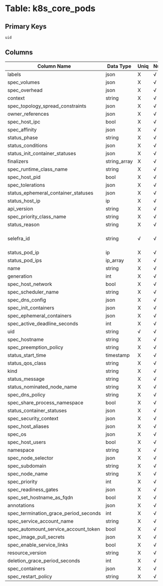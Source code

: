 # Table: k8s_core_pods

## Primary Keys 

```
uid
```


## Columns 

|  Column Name   |  Data Type  | Uniq | Nullable | Description | 
|  ----  | ----  | ----  | ----  | ---- | 
| labels | json | X | √ |  | 
| spec_volumes | json | X | √ |  | 
| spec_overhead | json | X | √ |  | 
| context | string | X | √ |  | 
| spec_topology_spread_constraints | json | X | √ |  | 
| owner_references | json | X | √ |  | 
| spec_host_ipc | bool | X | √ |  | 
| spec_affinity | json | X | √ |  | 
| status_phase | string | X | √ |  | 
| status_conditions | json | X | √ |  | 
| status_init_container_statuses | json | X | √ |  | 
| finalizers | string_array | X | √ |  | 
| spec_runtime_class_name | string | X | √ |  | 
| spec_host_pid | bool | X | √ |  | 
| spec_tolerations | json | X | √ |  | 
| status_ephemeral_container_statuses | json | X | √ |  | 
| status_host_ip | ip | X | √ |  | 
| api_version | string | X | √ |  | 
| spec_priority_class_name | string | X | √ |  | 
| status_reason | string | X | √ |  | 
| selefra_id | string | √ | √ | primary keys value md5 | 
| status_pod_ip | ip | X | √ |  | 
| status_pod_ips | ip_array | X | √ |  | 
| name | string | X | √ |  | 
| generation | int | X | √ |  | 
| spec_host_network | bool | X | √ |  | 
| spec_scheduler_name | string | X | √ |  | 
| spec_dns_config | json | X | √ |  | 
| spec_init_containers | json | X | √ |  | 
| spec_ephemeral_containers | json | X | √ |  | 
| spec_active_deadline_seconds | int | X | √ |  | 
| uid | string | √ | √ |  | 
| spec_hostname | string | X | √ |  | 
| spec_preemption_policy | string | X | √ |  | 
| status_start_time | timestamp | X | √ |  | 
| status_qos_class | string | X | √ |  | 
| kind | string | X | √ |  | 
| status_message | string | X | √ |  | 
| status_nominated_node_name | string | X | √ |  | 
| spec_dns_policy | string | X | √ |  | 
| spec_share_process_namespace | bool | X | √ |  | 
| status_container_statuses | json | X | √ |  | 
| spec_security_context | json | X | √ |  | 
| spec_host_aliases | json | X | √ |  | 
| spec_os | json | X | √ |  | 
| spec_host_users | bool | X | √ |  | 
| namespace | string | X | √ |  | 
| spec_node_selector | json | X | √ |  | 
| spec_subdomain | string | X | √ |  | 
| spec_node_name | string | X | √ |  | 
| spec_priority | int | X | √ |  | 
| spec_readiness_gates | json | X | √ |  | 
| spec_set_hostname_as_fqdn | bool | X | √ |  | 
| annotations | json | X | √ |  | 
| spec_termination_grace_period_seconds | int | X | √ |  | 
| spec_service_account_name | string | X | √ |  | 
| spec_automount_service_account_token | bool | X | √ |  | 
| spec_image_pull_secrets | json | X | √ |  | 
| spec_enable_service_links | bool | X | √ |  | 
| resource_version | string | X | √ |  | 
| deletion_grace_period_seconds | int | X | √ |  | 
| spec_containers | json | X | √ |  | 
| spec_restart_policy | string | X | √ |  | 


